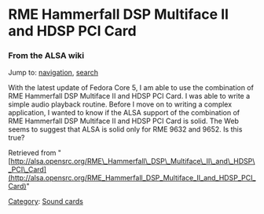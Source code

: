 RME Hammerfall DSP Multiface II and HDSP PCI Card
=================================================

### From the ALSA wiki

Jump to: [navigation](#mw-head), [search](#p-search)

With the latest update of Fedora Core 5, I am able to use the
combination of RME Hammerfall DSP Multiface II and HDSP PCI Card. I was
able to write a simple audio playback routine. Before I move on to
writing a complex application, I wanted to know if the ALSA support of
the combination of RME Hammerfall DSP Multiface II and HDSP PCI Card is
solid. The Web seems to suggest that ALSA is solid only for RME 9632 and
9652. Is this true?

Retrieved from
"[http://alsa.opensrc.org/RME\_Hammerfall\_DSP\_Multiface\_II\_and\_HDSP\_PCI\_Card](http://alsa.opensrc.org/RME_Hammerfall_DSP_Multiface_II_and_HDSP_PCI_Card)"

[Category](/Special:Categories "Special:Categories"): [Sound
cards](/Category:Sound_cards "Category:Sound cards")

